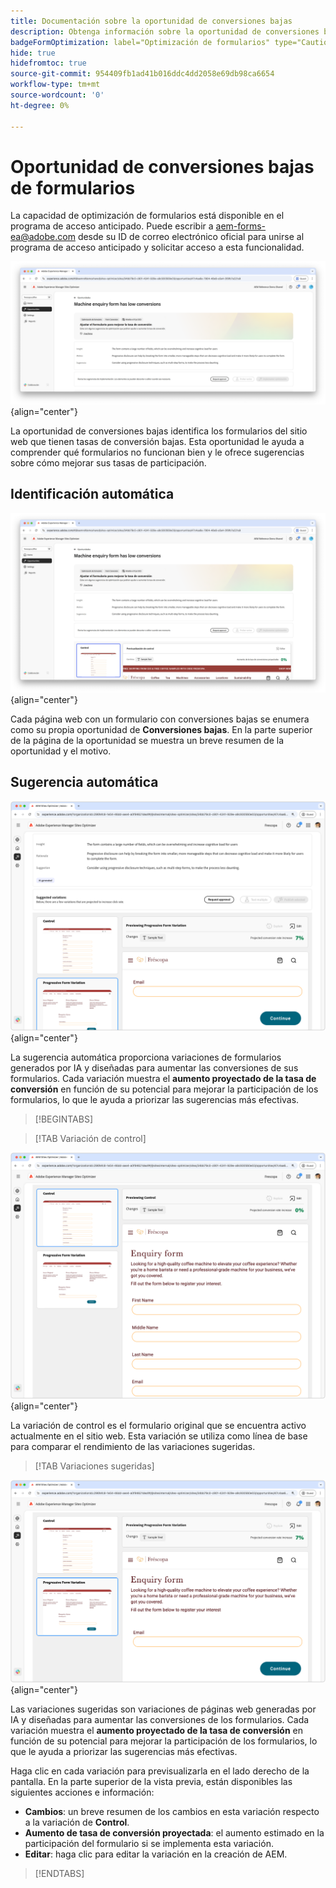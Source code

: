 ```yaml
---
title: Documentación sobre la oportunidad de conversiones bajas
description: Obtenga información sobre la oportunidad de conversiones bajas y cómo utilizarla para mejorar la participación del formulario en su sitio web.
badgeFormOptimization: label="Optimización de formularios" type="Caution" url="../../opportunity-types/form-optimization.md" tooltip="Optimización de formularios"
hide: true
hidefromtoc: true
source-git-commit: 954409fb1ad41b016ddc4dd2058e69db98ca6654
workflow-type: tm+mt
source-wordcount: '0'
ht-degree: 0%

---
```



# Oportunidad de conversiones bajas de formularios

<span class="preview"> La capacidad de optimización de formularios está disponible en el programa de acceso anticipado. Puede escribir a aem-forms-ea@adobe.com desde su ID de correo electrónico oficial para unirse al programa de acceso anticipado y solicitar acceso a esta funcionalidad. </span>

![Oportunidad de conversiones bajas](./assets/low-conversions/hero.png){align="center"}

La oportunidad de conversiones bajas identifica los formularios del sitio web que tienen tasas de conversión bajas. Esta oportunidad le ayuda a comprender qué formularios no funcionan bien y le ofrece sugerencias sobre cómo mejorar sus tasas de participación. 

## Identificación automática

![Identificación automática de las conversiones bajas](./assets/low-conversions/auto-identify.png){align="center"}

Cada página web con un formulario con conversiones bajas se enumera como su propia oportunidad de **Conversiones bajas**. En la parte superior de la página de la oportunidad se muestra un breve resumen de la oportunidad y el motivo.

## Sugerencia automática

![Sugerencia automática de conversiones bajas](./assets/low-conversions/auto-suggest.png){align="center"}

La sugerencia automática proporciona variaciones de formularios generados por IA y diseñadas para aumentar las conversiones de sus formularios. Cada variación muestra el **aumento proyectado de la tasa de conversión** en función de su potencial para mejorar la participación de los formularios, lo que le ayuda a priorizar las sugerencias más efectivas.

>[!BEGINTABS]

>[!TAB Variación de control]

![Variaciones de control](./assets/low-conversions/control-variation.png){align="center"}

La variación de control es el formulario original que se encuentra activo actualmente en el sitio web. Esta variación se utiliza como línea de base para comparar el rendimiento de las variaciones sugeridas.

>[!TAB Variaciones sugeridas]

![Variaciones sugeridas](./assets/low-conversions/suggested-variations.png){align="center"}

Las variaciones sugeridas son variaciones de páginas web generadas por IA y diseñadas para aumentar las conversiones de los formularios. Cada variación muestra el **aumento proyectado de la tasa de conversión** en función de su potencial para mejorar la participación de los formularios, lo que le ayuda a priorizar las sugerencias más efectivas.

Haga clic en cada variación para previsualizarla en el lado derecho de la pantalla. En la parte superior de la vista previa, están disponibles las siguientes acciones e información:

* **Cambios**: un breve resumen de los cambios en esta variación respecto a la variación de **Control**.
* **Aumento de tasa de conversión proyectada**: el aumento estimado en la participación del formulario si se implementa esta variación.
* **Editar**: haga clic para editar la variación en la creación de AEM.

>[!ENDTABS]


<!-- 

## Auto-optimize

[!BADGE Ultimate]{type=Positive tooltip="Ultimate"}

![Auto-optimize low conversions](./assets/low-conversions/auto-optimize.png){align="center"}

Sites Optimizer Ultimate adds the ability to deploy auto-optimization for the issues found by the low conversions opportunity.

>[!BEGINTABS]

>[!TAB Test multiple]


>[!TAB Publish selected]

{{auto-optimize-deploy-optimization-slack}}

>[!TAB Request approval]

{{auto-optimize-request-approval}}

>[!ENDTABS]


-->